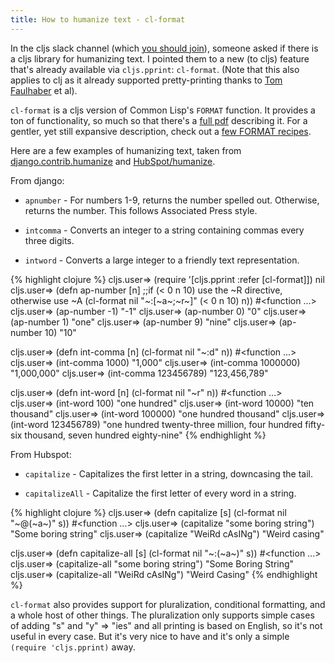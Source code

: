 ```yaml
---
title: How to humanize text - cl-format
---
```


In the cljs slack channel (which [you should join][slack]), someone asked if there is a cljs library for humanizing text. I pointed them to a new (to cljs) feature that's already available via `cljs.pprint`: `cl-format`. (Note that this also applies to clj as it already supported pretty-printing thanks to [Tom Faulhaber][tom-twitter] et al).

`cl-format` is a cljs version of Common Lisp's `FORMAT` function. It provides a ton of functionality, so much so that there's a [full pdf][pp-pdf] describing it. For a gentler, yet still expansive description, check out a [few FORMAT recipes][gigamonkeys].

Here are a few examples of humanizing text, taken from [django.contrib.humanize][django] and [HubSpot/humanize][hubspot].

From django:

* `apnumber` - For numbers 1-9, returns the number spelled out. Otherwise, returns the number. This follows Associated Press style.

* `intcomma` - Converts an integer to a string containing commas every three digits.

* `intword` - Converts a large integer to a friendly text representation.

{% highlight clojure %}
cljs.user=> (require '[cljs.pprint :refer [cl-format]])
nil
cljs.user=> (defn ap-number [n]
              ;;if (< 0 n 10) use the ~R directive, otherwise use ~A
              (cl-format nil "~:[~a~;~r~]" (< 0 n 10) n))
#<function ...>
cljs.user=> (ap-number -1)
"-1"
cljs.user=> (ap-number 0)
"0"
cljs.user=> (ap-number 1)
"one"
cljs.user=> (ap-number 9)
"nine"
cljs.user=> (ap-number 10)
"10"

cljs.user=> (defn int-comma [n] (cl-format nil "~:d" n))
#<function ...>
cljs.user=> (int-comma 1000)
"1,000"
cljs.user=> (int-comma 1000000)
"1,000,000"
cljs.user=> (int-comma 123456789)
"123,456,789"

cljs.user=> (defn int-word [n] (cl-format nil "~r" n))
#<function ...>
cljs.user=> (int-word 100)
"one hundred"
cljs.user=> (int-word 10000)
"ten thousand"
cljs.user=> (int-word 100000)
"one hundred thousand"
cljs.user=> (int-word 123456789)
"one hundred twenty-three million, four hundred fifty-six thousand, seven hundred eighty-nine"
{% endhighlight %}

From Hubspot:

* `capitalize` - Capitalizes the first letter in a string, downcasing the tail.

* `capitalizeAll` - Capitalize the first letter of every word in a string.

{% highlight clojure %}
cljs.user=> (defn capitalize [s] (cl-format nil "~@(~a~)" s))
#<function ...>
cljs.user=> (capitalize "some boring string")
"Some boring string"
cljs.user=> (capitalize "WeiRd cAsINg")
"Weird casing"

cljs.user=> (defn capitalize-all [s] (cl-format nil "~:(~a~)" s))
#<function ...>
cljs.user=> (capitalize-all "some boring string")
"Some Boring String"
cljs.user=> (capitalize-all "WeiRd cAsINg")
"Weird Casing"
{% endhighlight %}

`cl-format` also provides support for pluralization, conditional formatting, and a whole host of other things. The pluralization only supports simple cases of adding "s" and "y" => "ies" and all printing is based on English, so it's not useful in every case. But it's very nice to have and it's only a simple `(require 'cljs.pprint)` away.

[slack]: http://clojurians.net/
[gigamonkeys]: http://www.gigamonkeys.com/book/a-few-format-recipes.html
[pp-pdf]: ftp://publications.ai.mit.edu/ai-publications/pdf/AIM-1102a.pdf
[django]: https://docs.djangoproject.com/en/1.8/ref/contrib/humanize
[hubspot]: https://github.com/HubSpot/humanize
[tom-twitter]: https://twitter.com/tomfaulhaber
